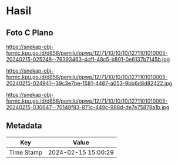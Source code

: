 # Hasil

## Foto C Plano

https://sirekap-obj-formc.kpu.go.id/d856/pemilu/ppwp/12/71/10/10/10/1271101010005-20240215-025248--76393463-4cf1-48c5-b801-0e6137b7145b.jpg

https://sirekap-obj-formc.kpu.go.id/d856/pemilu/ppwp/12/71/10/10/10/1271101010005-20240215-024941--39c3e7be-1581-4487-a053-9bb6d8d82422.jpg

https://sirekap-obj-formc.kpu.go.id/d856/pemilu/ppwp/12/71/10/10/10/1271101010005-20240215-030647--70148f83-871c-449c-988d-de7e75878a1b.jpg


## Metadata

| Key        | Value               |
| ---------- | ------------------- |
| Time Stamp | 2024-02-15 15:00:29 |



